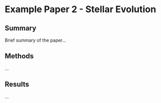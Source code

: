 # Example Paper 2 - Stellar Evolution

## Summary
Brief summary of the paper...

## Methods
...

## Results
...
